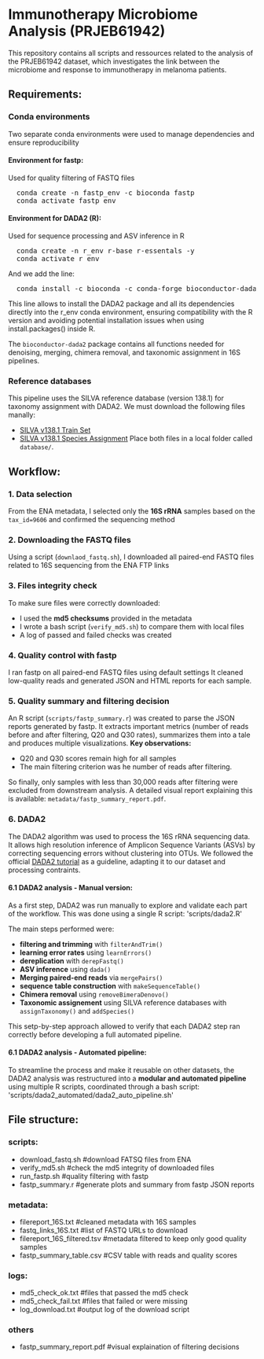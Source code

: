 # Immunotherapy Microbiome Analysis (PRJEB61942) 

This repository contains all scripts and ressources related to the analysis of the PRJEB61942 dataset, which investigates the link between the microbiome and response to immunotherapy in melanoma patients.

## Requirements: 

### Conda environments
Two separate conda environments were used to manage dependencies and ensure reproducibility

#### Environment for fastp:
Used for quality filtering of FASTQ files
<pre>
  conda create -n fastp_env -c bioconda fastp
  conda activate fastp_env
</pre>

#### Environment for DADA2 (R): 
Used for sequence processing and ASV inference in R 
<pre>
  conda create -n r_env r-base r-essentals -y
  conda activate r_env
</pre>
And we add the line: 
<pre>
  conda install -c bioconda -c conda-forge bioconductor-dada2 
</pre>
This line allows to install the DADA2 package and all its dependencies directly into the r_env conda environment, ensuring compatibility with the R version and avoiding potential installation issues when using install.packages() inside R.

The `bioconductor-dada2` package contains all functions needed for denoising, merging, chimera removal, and taxonomic assignment in 16S pipelines. 

### Reference databases 
This pipeline uses the SILVA reference database (version 138.1) for taxonomy assignment with DADA2. We must download the following files manally:
- [SILVA v138.1 Train Set](https://zenodo.org/records/4587955#:~:text=silva_nr99_v138.1_wSpecies_train_set.fa.gz)
- [SILVA v138.1 Species Assignment](https://zenodo.org/records/4587955#:~:text=silva_species_assignment_v138.1.fa.gz)
Place both files in a local folder called `database/`. 


## Workflow: 

### 1. Data selection
From the ENA metadata, I selected only the **16S rRNA** samples based on the `tax_id=9606` and confirmed the sequencing method 

### 2. Downloading the FASTQ files 
Using a script (`downlaod_fastq.sh`), I downloaded all paired-end FASTQ files related to 16S sequencing from the ENA FTP links

### 3. Files integrity check 
To make sure files were correctly downloaded: 
- I used the **md5 checksums** provided in the metadata
- I wrote a bash script (`verify_md5.sh`) to compare them with local files
- A log of passed and failed checks was created 
  
### 4. Quality control with fastp 
I ran fastp on all paired-end FASTQ files using default settings 
It cleaned low-quality reads and generated JSON and HTML reports for each sample. 

### 5. Quality summary and filtering decision
An R script (`scripts/fastp_summary.r`) was created to parse the JSON reports generated by fastp.
It extracts important metrics (number of reads before and after filtering, Q20 and Q30 rates), summarizes them into a tale and produces multiple visualizations. 
**Key observations:**
* Q20 and Q30 scores remain high for all samples
* The main filtering criterion was he number of reads after filtering.

So finally, only samples with less than 30,000 reads after filtering were excluded from downstream analysis.
A detailed visual report explaining this is available: `metadata/fastp_summary_report.pdf`.

### 6. DADA2
The DADA2 algorithm was used to process the 16S rRNA sequencing data. It allows high resolution inference of Amplicon Sequence Variants (ASVs) by correcting sequencing errors without clustering into OTUs.
We followed the official [DADA2 tutorial](https://benjjneb.github.io/dada2/tutorial.html) as a guideline, adapting it to our dataset and processing contraints. 

#### 6.1 DADA2 analysis - Manual version: 
As a first step, DADA2 was run manually to explore and validate each part of the workflow. This was done using a single R script: 
'scripts/dada2.R'

The main steps performed were: 
- **filtering and trimming** with `filterAndTrim()`
- **learning error rates** using `learnErrors()`
- **dereplication** with `derepFastq()`
- **ASV inference** using `dada()`
- **Merging paired-end reads** via `mergePairs()`
- **sequence table construction** with `makeSequenceTable()`
- **Chimera removal** using `removeBimeraDenovo()`
- **Taxonomic assignement** using SILVA reference databases with `assignTaxonomy()` and `addSpecies()`

This setp-by-step approach allowed to verify that each DADA2 step ran correctly before developing a full automated pipeline.

#### 6.1 DADA2 analysis - Automated pipeline: 

To streamline the process and make it reusable on other datasets, the DADA2 analysis was restructured into a **modular and automated pipeline** using multiple R scripts, coordinated through a bash script: 
'scripts/dada2_automated/dada2_auto_pipeline.sh'


## File structure: 

### scripts:
* download_fastq.sh    #download FATSQ files from ENA
* verify_md5.sh        #check the md5 integrity of downloaded files
* run_fastp.sh         #quality filtering with fastp
* fastp_summary.r      #generate plots and summary from fastp JSON reports 

### metadata: 
* filereport_16S.txt   #cleaned metadata with 16S samples
* fastq_links_16S.txt  #list of FASTQ URLs to download
* filereport_16S_filtered.tsv  #metadata filtered to keep only good quality samples
* fastp_summary_table.csv   #CSV table with reads and quality scores

### logs: 
* md5_check_ok.txt     #files that passed the md5 check
* md5_check_fail.txt   #files that failed or were missing
* log_download.txt     #output log of the download script

### others
* fastp_summary_report.pdf #visual explaination of filtering decisions 



